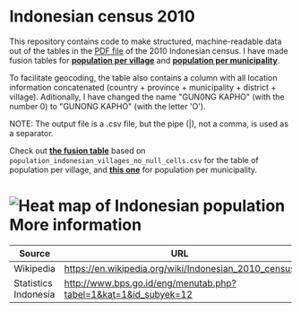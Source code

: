 Indonesian census 2010
======================
This repository contains code to make structured, machine-readable data out of the tables in the [PDF file](http://bps.go.id/eng/download_file/Population_of_Indonesia_by_Village_2010.pdf) of the 2010 Indonesian census. I have made fusion tables for [**population per village**](https://www.google.com/fusiontables/DataSource?docid=1OlmGuziakXDKU7EB-By-xUZH_2YiQdTGP5HWMohG) and [**population per municipality**](https://www.google.com/fusiontables/DataSource?docid=1su6q9up2aM42sRSIJk6Qmg1y_u04fjm0bCJ4uKFV).

To facilitate geocoding, the table also contains a column with all location information concatenated (country + province + municipality + district + village). Aditionally, I have changed the name "GUN0NG KAPHO" (with the number 0) to "GUNONG KAPHO"  (with the letter 'O').

NOTE: The output file is a .csv file, but the pipe (|), not a comma, is used as a separator.

Check out [**the fusion table**](https://www.google.com/fusiontables/DataSource?docid=1OlmGuziakXDKU7EB-By-xUZH_2YiQdTGP5HWMohG) based on `population_indonesian_villages_no_null_cells.csv` for the table of population per village, and [**this one**](https://www.google.com/fusiontables/DataSource?docid=1su6q9up2aM42sRSIJk6Qmg1y_u04fjm0bCJ4uKFV) for population per municipality.

![Heat map of Indonesian population](http://i.imgur.com/d4BwXgM.png)
More information 
================
|Source|URL|
|---|---|
|Wikipedia|https://en.wikipedia.org/wiki/Indonesian_2010_census|
|Statistics Indonesia|http://www.bps.go.id/eng/menutab.php?tabel=1&kat=1&id_subyek=12|
